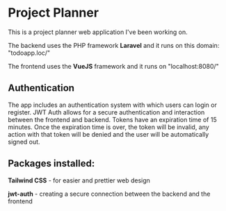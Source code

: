 # Project Planner
This is a project planner web application I've been working on.

The backend uses the PHP framework **Laravel** and it runs on this domain: "todoapp.loc/"

The frontend uses the **VueJS** framework and it runs on "localhost:8080/"

## Authentication
The app includes an authentication system with which users can login or register. JWT Auth allows for a secure authentication and interaction between the frontend and backend. Tokens have an expiration time of 15 minutes. Once the expiration time is over, the token will be invalid, any action with that token will be denied and the user will be automatically signed out.

## Packages installed:
**Tailwind CSS** - for easier and prettier web design

**jwt-auth** - creating a secure connection between the backend and the frontend
